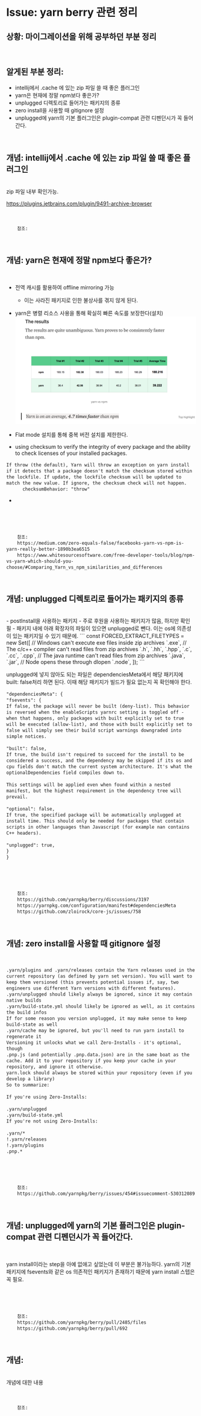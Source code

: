 <!--
author: Dailyscat
purpose: issue arrange
rules:
 (1) 헤더와 문단사이
    <br/>
    <br/>
 (2) 코드가 작성되는 부분은 >로 정리
 (3) 참조는 해당 내용 바로 아래
    <br/>
    <br/>
 (4) 명령어는 bold
 (5) 방안은 ## 안의 과정은 ###
-->

# Issue: yarn berry 관련 정리

## 상황: 마이그레이션을 위해 공부하던 부분 정리

<br/>

## 알게된 부분 정리:

- intellij에서 .cache 에 있는 zip 파일 쓸 때 좋은 플러그인
- yarn은 현재에 정말 npm보다 좋은가? 
- unplugged 디렉토리로 들어가는 패키지의 종류
- zero install을 사용할 때 gitignore 설정
- unplugged에 yarn의 기본 플러그인은 plugin-compat 관련 디펜던시가 꼭 들어간다.

<br/>

## 개념: intellij에서 .cache 에 있는 zip 파일 쓸 때 좋은 플러그인

<br/>
zip 파일 내부 확인가능.

https://plugins.jetbrains.com/plugin/9491-archive-browser
<br/>
<br/>
<br/>

        참조:

<br/>

## 개념: yarn은 현재에 정말 npm보다 좋은가? 

<br/>

  - 전역 캐시를 활용하여 offline mirroring 가능
    - 이는 사라진 패키지로 인한 불상사를 겪지 않게 된다.
  - yarn은 병렬 리소스 사용을 통해 확실히 빠른 속도를 보장한다(설치)
  ![](image/2022-01-07-23-35-01.png)
  
  - Flat mode 설치를 통해 중복 버전 설치를 제한한다.
  
  - using checksum to verify the integrity of every package and the ability to check licenses of your installed packages.

  ```
  If throw (the default), Yarn will throw an exception on yarn install if it detects that a package doesn't match the checksum stored within the lockfile. If update, the lockfile checksum will be updated to match the new value. If ignore, the checksum check will not happen.
        checksumBehavior: "throw"
  ```

  - 




<br/>
<br/>
<br/>

        참조:
        https://medium.com/zero-equals-false/facebooks-yarn-vs-npm-is-yarn-really-better-1890b3ea6515
        https://www.whitesourcesoftware.com/free-developer-tools/blog/npm-vs-yarn-which-should-you-choose/#Comparing_Yarn_vs_npm_similarities_and_differences

<br/>

## 개념: unplugged 디렉토리로 들어가는 패키지의 종류

<br/>
  - postInstall을 사용하는 패키지
    - 주로 후원을 사용하는 패키지가 많음, 하지만 확인 필
  - 패키지 내에 아래 확장자의 파일이 있으면 unplugged로 뺀다. 이는 os에 의존성이 있는 패키지일 수 있기 때문에.
  ```
   const FORCED_EXTRACT_FILETYPES = new Set([ 
   // Windows can't execute exe files inside zip archives 
   `.exe`, 
   // The c/c++ compiler can't read files from zip archives 
   `.h`, `.hh`, `.hpp`, `.c`, `.cc`, `.cpp`, 
   // The java runtime can't read files from zip archives 
   `.java`, `.jar`, 
   // Node opens these through dlopen 
   `.node`, 
 ]); 
  ```

  unplugged에 넣지 않아도 되는 파일은 dependenciesMeta에서 해당 패키지에 built: false처리 하면 된다. 이때 해당 패키지가 빌드가 필요 없는지 꼭 확인해야 한다.

  ```
  "dependenciesMeta": {
"fsevents": {
If false, the package will never be built (deny-list). This behavior is reversed when the enableScripts yarnrc setting is toggled off - when that happens, only packages with built explicitly set to true will be executed (allow-list), and those with built explicitly set to false will simply see their build script warnings downgraded into simple notices.

"built": false,
If true, the build isn't required to succeed for the install to be considered a success, and the dependency may be skipped if its os and cpu fields don't match the current system architecture. It's what the optionalDependencies field compiles down to.

This settings will be applied even when found within a nested manifest, but the highest requirement in the dependency tree will prevail.

"optional": false,
If true, the specified package will be automatically unplugged at install time. This should only be needed for packages that contain scripts in other languages than Javascript (for example nan contains C++ headers).

"unplugged": true,
}
}

  ```
<br/>
<br/>
<br/>

        참조:
        https://github.com/yarnpkg/berry/discussions/3197
        https://yarnpkg.com/configuration/manifest#dependenciesMeta
        https://github.com/zloirock/core-js/issues/758

<br/>

## 개념: zero install을 사용할 때 gitignore 설정

<br/>

  ```
  .yarn/plugins and .yarn/releases contain the Yarn releases used in the current repository (as defined by yarn set version). You will want to keep them versioned (this prevents potential issues if, say, two engineers use different Yarn versions with different features).
.yarn/unplugged should likely always be ignored, since it may contain native builds
.yarn/build-state.yml should likely be ignored as well, as it contains the build infos
If for some reason you version unplugged, it may make sense to keep build-state as well
.yarn/cache may be ignored, but you'll need to run yarn install to regenerate it
Versioning it unlocks what we call Zero-Installs - it's optional, though
.pnp.js (and potentially .pnp.data.json) are in the same boat as the cache. Add it to your repository if you keep your cache in your repository, and ignore it otherwise.
yarn.lock should always be stored within your repository (even if you develop a library)
So to summarize:

If you're using Zero-Installs:

.yarn/unplugged
.yarn/build-state.yml
If you're not using Zero-Installs:

.yarn/*
!.yarn/releases
!.yarn/plugins
.pnp.*
  ```

<br/>
<br/>
<br/>

        참조:
        https://github.com/yarnpkg/berry/issues/454#issuecomment-530312089

<br/>

## 개념: unplugged에 yarn의 기본 플러그인은 plugin-compat 관련 디펜던시가 꼭 들어간다.

<br/>
  
  yarn install이라는 step을 아예 없애고 싶었는데 이 부분은 불가능하다. yarn의 기본 패키지에 fsevents와 같은 os 의존적인 패키지가 존재하기 때문에 yarn install 스텝은 꼭 필요.

<br/>
<br/>
<br/>

        참조:
        https://github.com/yarnpkg/berry/pull/2485/files
        https://github.com/yarnpkg/berry/pull/692

<br/>

## 개념:

<br/>
  개념에 대한 내용
<br/>
<br/>
<br/>

        참조:

<br/>

